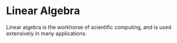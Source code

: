 # Linear Algebra

Linear algebra is the workhorse of scientific computing, and is used extensively in many applications.
